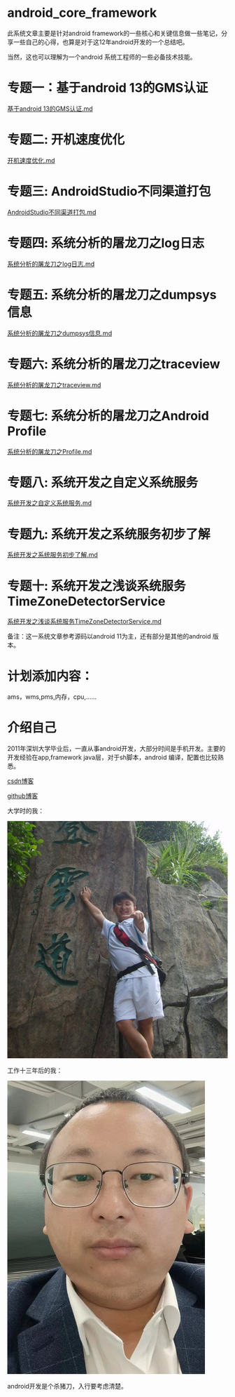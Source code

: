# android_core_framework

此系统文章主要是针对android framework的一些核心和关键信息做一些笔记，分享一些自己的心得，也算是对于这12年android开发的一个总结吧。


当然，这也可以理解为一个android 系统工程师的一些必备技术技能。


# 专题一：基于android 13的GMS认证
[基于android 13的GMS认证.md](./专题一_基于android_13的GMS认证/基于android_13的GMS认证.md)


# 专题二: 开机速度优化
[开机速度优化.md](./专题二_开机速度优化/开机速度优化.md)


# 专题三: AndroidStudio不同渠道打包
[AndroidStudio不同渠道打包.md](./专题三_AndroidStudio不同渠道打包/AndroidStudio不同渠道打包.md)


# 专题四: 系统分析的屠龙刀之log日志
[系统分析的屠龙刀之log日志.md](./专题四_系统分析的屠龙刀之log日志/系统分析的屠龙刀之log日志.md)


# 专题五: 系统分析的屠龙刀之dumpsys信息
[系统分析的屠龙刀之dumpsys信息.md](./专题五_系统分析的屠龙刀之dumpsys信息/系统分析的屠龙刀之dumpsys信息.md)


# 专题六: 系统分析的屠龙刀之traceview
[系统分析的屠龙刀之traceview.md](./专题六_系统分析的屠龙刀之traceview/系统分析的屠龙刀之traceview.md)


# 专题七: 系统分析的屠龙刀之Android Profile
[系统分析的屠龙刀之Profile.md](./专题七_系统分析的屠龙刀之Profile/系统分析的屠龙刀之Profile.md)


# 专题八: 系统开发之自定义系统服务
[系统开发之自定义系统服务.md](./专题八_系统开发之自定义系统服务/系统开发之自定义系统服务.md)


# 专题九: 系统开发之系统服务初步了解
[系统开发之系统服务初步了解.md](./专题九_系统开发之系统服务初步了解/系统开发之系统服务初步了解.md)


# 专题十: 系统开发之浅谈系统服务TimeZoneDetectorService
[系统开发之浅谈系统服务TimeZoneDetectorService.md](./专题十_系统开发之浅谈系统服务TimeZoneDetectorService/系统开发之浅谈系统服务TimeZoneDetectorService.md)




备注：这一系统文章参考源码以android 11为主，还有部分是其他的android 版本。


# 计划添加内容：
ams，wms,pms,内存，cpu,......



# 介绍自己
2011年深圳大学毕业后，一直从事android开发，大部分时间是手机开发。主要的开发经验在app,framework java层，对于sh脚本，android 编译，配置也比较熟悉。

[csdn博客](https://blog.csdn.net/hfreeman2008)

[github博客](https://github.com/hfreeman2008)

大学时的我：

<img src=".\Images\2008年大学.JPG">

工作十三年后的我：

<img src=".\Images\2024年工作时的照片.jpg">

android开发是个杀猪刀，入行要考虑清楚。